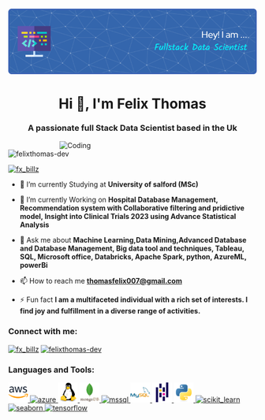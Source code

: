 ![Header](https://github.com/Felixthomas-dev/Felixthomas-dev/blob/main/github-header-image.png)  
<h1 align="center">Hi 👋, I'm Felix Thomas</h1>
<h3 align="center">A passionate full Stack Data Scientist based in the Uk</h3>
<img align="right" alt="Coding" width="400" src="https://cdn.dribbble.com/users/1162077/screenshots/3848914/programmer.gif">

<p align="left"> <img src="https://komarev.com/ghpvc/?username=felixthomas-dev&label=Profile%20views&color=0e75b6&style=flat" alt="felixthomas-dev" /> </p>

<p align="left"> <a href="https://twitter.com/fx_billz" target="blank"><img src="https://img.shields.io/twitter/follow/fx_billz?logo=twitter&style=for-the-badge" alt="fx_billz" /></a> </p>

- 🔭 I’m currently Studying at **University of salford (MSc)**

- 🌱 I’m currently Working on **Hospital Database Management, Recommendation system with Collaborative filtering and pridictive model, Insight into Clinical Trials 2023 using Advance Statistical Analysis**

- 💬 Ask me about **Machine Learning,Data Mining,Advanced Database and Database Management, Big data tool and techniques, Tableau, SQL, Microsoft office, Databricks, Apache Spark, python, AzureML, powerBi**

- 📫 How to reach me **thomasfelix007@gmail.com**

- ⚡ Fun fact **I am a multifaceted individual with a rich set of interests. I find joy and fulfillment in a diverse range of activities.**

<h3 align="left">Connect with me:</h3>
<p align="left">
<a href="https://twitter.com/fx_billz" target="blank"><img align="center" src="https://raw.githubusercontent.com/rahuldkjain/github-profile-readme-generator/master/src/images/icons/Social/twitter.svg" alt="fx_billz" height="30" width="40" /></a>
<a href="https://linkedin.com/in/felixthomas-dev" target="blank"><img align="center" src="https://raw.githubusercontent.com/rahuldkjain/github-profile-readme-generator/master/src/images/icons/Social/linked-in-alt.svg" alt="felixthomas-dev" height="30" width="40" /></a>
</p>

<h3 align="left">Languages and Tools:</h3>
<p align="left"> <a href="https://aws.amazon.com" target="_blank" rel="noreferrer"> <img src="https://raw.githubusercontent.com/devicons/devicon/master/icons/amazonwebservices/amazonwebservices-original-wordmark.svg" alt="aws" width="40" height="40"/> </a> <a href="https://azure.microsoft.com/en-in/" target="_blank" rel="noreferrer"> <img src="https://www.vectorlogo.zone/logos/microsoft_azure/microsoft_azure-icon.svg" alt="azure" width="40" height="40"/> </a> <a href="https://www.linux.org/" target="_blank" rel="noreferrer"> <img src="https://raw.githubusercontent.com/devicons/devicon/master/icons/linux/linux-original.svg" alt="linux" width="40" height="40"/> </a> <a href="https://www.mongodb.com/" target="_blank" rel="noreferrer"> <img src="https://raw.githubusercontent.com/devicons/devicon/master/icons/mongodb/mongodb-original-wordmark.svg" alt="mongodb" width="40" height="40"/> </a> <a href="https://www.microsoft.com/en-us/sql-server" target="_blank" rel="noreferrer"> <img src="https://www.svgrepo.com/show/303229/microsoft-sql-server-logo.svg" alt="mssql" width="40" height="40"/> </a> <a href="https://www.mysql.com/" target="_blank" rel="noreferrer"> <img src="https://raw.githubusercontent.com/devicons/devicon/master/icons/mysql/mysql-original-wordmark.svg" alt="mysql" width="40" height="40"/> </a> <a href="https://pandas.pydata.org/" target="_blank" rel="noreferrer"> <img src="https://raw.githubusercontent.com/devicons/devicon/2ae2a900d2f041da66e950e4d48052658d850630/icons/pandas/pandas-original.svg" alt="pandas" width="40" height="40"/> </a> <a href="https://www.python.org" target="_blank" rel="noreferrer"> <img src="https://raw.githubusercontent.com/devicons/devicon/master/icons/python/python-original.svg" alt="python" width="40" height="40"/> </a> <a href="https://scikit-learn.org/" target="_blank" rel="noreferrer"> <img src="https://upload.wikimedia.org/wikipedia/commons/0/05/Scikit_learn_logo_small.svg" alt="scikit_learn" width="40" height="40"/> </a> <a href="https://seaborn.pydata.org/" target="_blank" rel="noreferrer"> <img src="https://seaborn.pydata.org/_images/logo-mark-lightbg.svg" alt="seaborn" width="40" height="40"/> </a> <a href="https://www.tensorflow.org" target="_blank" rel="noreferrer"> <img src="https://www.vectorlogo.zone/logos/tensorflow/tensorflow-icon.svg" alt="tensorflow" width="40" height="40"/> </a> </p>






